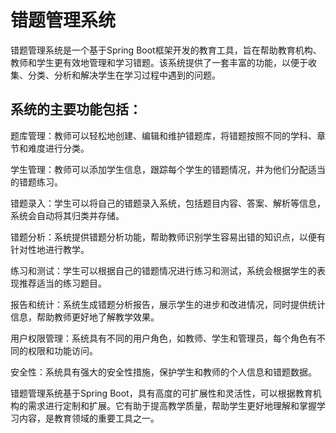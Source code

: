 # 错题管理系统

错题管理系统是一个基于Spring Boot框架开发的教育工具，旨在帮助教育机构、教师和学生更有效地管理和学习错题。该系统提供了一套丰富的功能，以便于收集、分类、分析和解决学生在学习过程中遇到的问题。

## 系统的主要功能包括：

题库管理：教师可以轻松地创建、编辑和维护错题库，将错题按照不同的学科、章节和难度进行分类。

学生管理：教师可以添加学生信息，跟踪每个学生的错题情况，并为他们分配适当的错题练习。

错题录入：学生可以将自己的错题录入系统，包括题目内容、答案、解析等信息，系统会自动将其归类并存储。

错题分析：系统提供错题分析功能，帮助教师识别学生容易出错的知识点，以便有针对性地进行教学。

练习和测试：学生可以根据自己的错题情况进行练习和测试，系统会根据学生的表现推荐适当的练习题目。

报告和统计：系统生成错题分析报告，展示学生的进步和改进情况，同时提供统计信息，帮助教师更好地了解教学效果。

用户权限管理：系统具有不同的用户角色，如教师、学生和管理员，每个角色有不同的权限和功能访问。

安全性：系统具有强大的安全性措施，保护学生和教师的个人信息和错题数据。

错题管理系统基于Spring Boot，具有高度的可扩展性和灵活性，可以根据教育机构的需求进行定制和扩展。它有助于提高教学质量，帮助学生更好地理解和掌握学习内容，是教育领域的重要工具之一。
